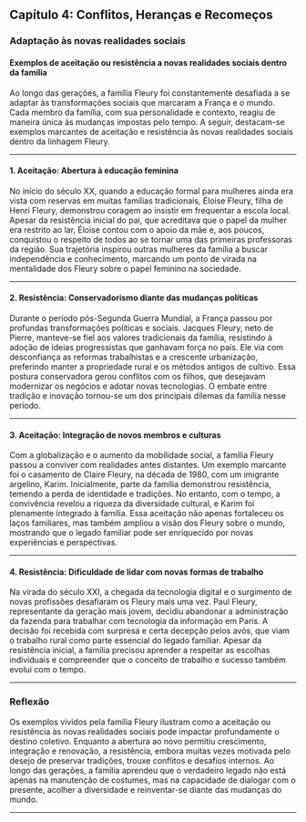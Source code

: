 
## Capítulo 4: Conflitos, Heranças e Recomeços

### Adaptação às novas realidades sociais

#### Exemplos de aceitação ou resistência a novas realidades sociais dentro da família

Ao longo das gerações, a família Fleury foi constantemente desafiada a se adaptar às transformações sociais que marcaram a França e o mundo. Cada membro da família, com sua personalidade e contexto, reagiu de maneira única às mudanças impostas pelo tempo. A seguir, destacam-se exemplos marcantes de aceitação e resistência às novas realidades sociais dentro da linhagem Fleury.

---

#### 1. Aceitação: Abertura à educação feminina

No início do século XX, quando a educação formal para mulheres ainda era vista com reservas em muitas famílias tradicionais, Éloise Fleury, filha de Henri Fleury, demonstrou coragem ao insistir em frequentar a escola local. Apesar da resistência inicial do pai, que acreditava que o papel da mulher era restrito ao lar, Éloise contou com o apoio da mãe e, aos poucos, conquistou o respeito de todos ao se tornar uma das primeiras professoras da região. Sua trajetória inspirou outras mulheres da família a buscar independência e conhecimento, marcando um ponto de virada na mentalidade dos Fleury sobre o papel feminino na sociedade.

---

#### 2. Resistência: Conservadorismo diante das mudanças políticas

Durante o período pós-Segunda Guerra Mundial, a França passou por profundas transformações políticas e sociais. Jacques Fleury, neto de Pierre, manteve-se fiel aos valores tradicionais da família, resistindo à adoção de ideias progressistas que ganhavam força no país. Ele via com desconfiança as reformas trabalhistas e a crescente urbanização, preferindo manter a propriedade rural e os métodos antigos de cultivo. Essa postura conservadora gerou conflitos com os filhos, que desejavam modernizar os negócios e adotar novas tecnologias. O embate entre tradição e inovação tornou-se um dos principais dilemas da família nesse período.

---

#### 3. Aceitação: Integração de novos membros e culturas

Com a globalização e o aumento da mobilidade social, a família Fleury passou a conviver com realidades antes distantes. Um exemplo marcante foi o casamento de Claire Fleury, na década de 1980, com um imigrante argelino, Karim. Inicialmente, parte da família demonstrou resistência, temendo a perda de identidade e tradições. No entanto, com o tempo, a convivência revelou a riqueza da diversidade cultural, e Karim foi plenamente integrado à família. Essa aceitação não apenas fortaleceu os laços familiares, mas também ampliou a visão dos Fleury sobre o mundo, mostrando que o legado familiar pode ser enriquecido por novas experiências e perspectivas.

---

#### 4. Resistência: Dificuldade de lidar com novas formas de trabalho

Na virada do século XXI, a chegada da tecnologia digital e o surgimento de novas profissões desafiaram os Fleury mais uma vez. Paul Fleury, representante da geração mais jovem, decidiu abandonar a administração da fazenda para trabalhar com tecnologia da informação em Paris. A decisão foi recebida com surpresa e certa decepção pelos avós, que viam o trabalho rural como parte essencial do legado familiar. Apesar da resistência inicial, a família precisou aprender a respeitar as escolhas individuais e compreender que o conceito de trabalho e sucesso também evolui com o tempo.

---

### Reflexão

Os exemplos vividos pela família Fleury ilustram como a aceitação ou resistência às novas realidades sociais pode impactar profundamente o destino coletivo. Enquanto a abertura ao novo permitiu crescimento, integração e renovação, a resistência, embora muitas vezes motivada pelo desejo de preservar tradições, trouxe conflitos e desafios internos. Ao longo das gerações, a família aprendeu que o verdadeiro legado não está apenas na manutenção de costumes, mas na capacidade de dialogar com o presente, acolher a diversidade e reinventar-se diante das mudanças do mundo.

---
```